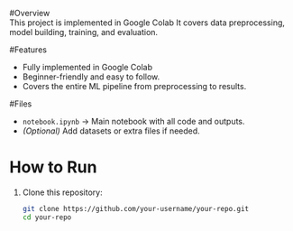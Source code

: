 #Overview  
This project is implemented in Google Colab
It covers data preprocessing, model building, training, and evaluation.  

#Features  
- Fully implemented in Google Colab 
- Beginner-friendly and easy to follow.  
- Covers the entire ML pipeline from preprocessing to results.  

#Files  
- `notebook.ipynb` → Main notebook with all code and outputs.  
- *(Optional)* Add datasets or extra files if needed.  

#  How to Run  
1. Clone this repository:  
   ```bash
   git clone https://github.com/your-username/your-repo.git
   cd your-repo

